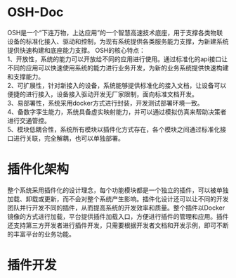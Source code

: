 # OSH-Doc
OSH是一个“下连万物，上达应用”的一个智慧高速技术底座，用于支撑各类物联设备的标准化接入、驱动和控制，为现有系统提供各类服务能力支撑，为新建系统提供快速构建和底座能力支撑。
OSH的核心特点：  
1、开放性，系统的能力可以开放给不同的应用进行使用。通过标准化的api接口让不同的应用可以快速使用系统的能力进行业务开发，为新的业务系统提供快速构建和支撑能力。  
2、可扩展性，针对新接入的设备，系统能够提供标准化的接入文档，让设备可以便捷的进行接入，设备接入驱动开发无厂家限制，面向标准文档开发。  
3、易部署性，系统采用docker方式进行封装，开发测试部署环境一致。  
4、备数字孪生能力，系统具备虚实映射能力，并可以通过模拟仿真来帮助决策者进行交通管控。  
5、模块低耦合性，系统所有模块以插件化方式存在，各个模块之间通过标准化接口进行关联，完全解耦，也可以单独部署。  

# 插件化架构
整个系统采用插件化的设计理念，每个功能模块都是一个独立的插件，可以被单独加载、卸载或更新，而不会对整个系统产生影响。插件化设计还可以让不同的开发团队并行开发不同的插件，从而提高系统的开发效率和质量。整个插件以Docker镜像的方式进行加载，平台提供插件加载入口，方便进行插件的管理和应用。插件还支持第三方开发者进行插件开发，只需要根据开发者文档和开发示例，即可不断的丰富平台的业务功能。

# 插件开发


